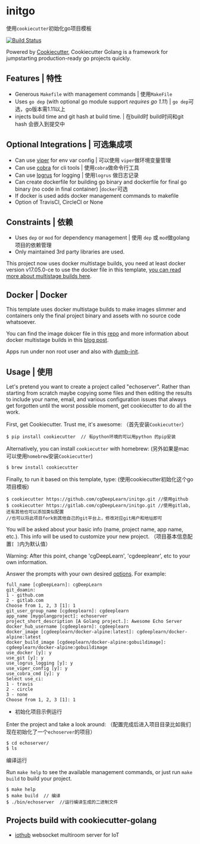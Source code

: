 # initgo

使用`cookiecutter`初始化go项目模板

[![Build Status](https://travis-ci.org/lacion/cookiecutter-golang.svg?branch=master)](https://travis-ci.org/lacion/cookiecutter-golang)

Powered by [Cookiecutter](https://github.com/audreyr/cookiecutter), Cookiecutter Golang is a framework for jumpstarting production-ready go projects quickly.

## Features | 特性

- Generous `Makefile` with management commands | 使用`MakeFile`
- Uses `go dep` (with optional go module support *requires go 1.11*) | `go dep`可选，go版本需1.11以上
- injects build time and git hash at build time. | 在build时 build时间和git hash 会嵌入到提交中

## Optional Integrations | 可选集成项

- Can use [viper](https://github.com/spf13/viper) for env var config | 可以使用 `viper`做环境变量管理
- Can use [cobra](https://github.com/spf13/cobra) for cli tools | 使用`cobra`做命令行工具
- Can use [logrus](https://github.com/sirupsen/logrus) for logging | 使用`logrus` 做日志记录
- Can create dockerfile for building go binary and dockerfile for final go binary (no code in final container) |`docker`可选
- If docker is used adds docker management commands to makefile
- Option of TravisCI, CircleCI or None

## Constraints | 依赖

- Uses `dep` or `mod` for dependency management | 使用 `dep` 或 `mod`做golang项目的依赖管理
- Only maintained 3rd party libraries are used.

This project now uses docker multistage builds, you need at least docker version v17.05.0-ce to use the docker file in this template, [you can read more about multistage builds here](https://www.critiqus.com/post/multi-stage-docker-builds/).

## Docker | Docker

This template uses docker multistage builds to make images slimmer and containers only the final project binary and assets with no source code whatsoever.

You can find the image dokcer file in this [repo](https://github.com/lacion/alpine-golang-buildimage) and more information about docker multistage builds in this [blog post](https://www.critiqus.com/post/multi-stage-docker-builds/).

Apps run under non root user and also with [dumb-init](https://github.com/Yelp/dumb-init).

## Usage | 使用

Let's pretend you want to create a project called "echoserver". Rather than starting from scratch maybe copying 
some files and then editing the results to include your name, email, and various configuration issues that always 
get forgotten until the worst possible moment, get cookiecutter to do all the work.

First, get Cookiecutter. Trust me, it's awesome: （首先安装`Cookiecutter`）
```console
$ pip install cookiecutter  // 有python环境的可以用python 的pip安装
```

Alternatively, you can install `cookiecutter` with homebrew: (另外如果是mac可以使用`homebrew`安装`Cookiecutter`)
```console
$ brew install cookiecutter
```

Finally, to run it based on this template, type: (使用cookiecutter初始化这个go项目模板)
```console
$ cookiecutter https://github.com/cgDeepLearn/initgo.git //使用github
$ cookiecutter https://gitlab.com/cgDeepLearn/initgo.git //使用gitlab,还有其他也可以添加类似配置
//也可以将此项目fork到其他自己的git平台上，修改对应git用户和地址即可
```

You will be asked about your basic info (name, project name, app name, etc.). This info will be used to customize your new project.
（项目基本信息配置`[ ]`内为默认值）

Warning: After this point, change 'cgDeepLearn', 'cgdeepleanr', etc to your own information.



Answer the prompts with your own desired [options](). For example:
```console
full_name [cgDeepLearn]: cgDeepLearn
git_doamin:
1 - github.com
2 - gitlab.com
Choose from 1, 2, 3 [1]: 1
git_user_group_name [cgdeeplearn]: cgdeeplearn
app_name [mygolangproject]: echoserver
project_short_description [A Golang project.]: Awesome Echo Server
docker_hub_username [cgdeeplearn]: cgdeeplearn
docker_image [cgdeeplearn/docker-alpine:latest]: cgdeeplearn/docker-alpine:latest
docker_build_image [cgdeeplearn/docker-alpine:gobuildimage]: cgdeeplearn/docker-alpine:gobuildimage
use_docker [y]: y
use_git [y]: y
use_logrus_logging [y]: y
use_viper_config [y]: y
use_cobra_cmd [y]: y
Select use_ci:
1 - travis
2 - circle
3 - none
Choose from 1, 2, 3 [1]: 1
```

- 初始化项目示例运行

Enter the project and take a look around: （配置完成后进入项目目录比如我们现在初始化了一个`echoserver`的项目）
```console
$ cd echoserver/
$ ls
```

编译运行

Run `make help` to see the available management commands, or just run `make build` to build your project.
```console
$ make help
$ make build  // 编译
$ ./bin/echoserver  //运行编译生成的二进制文件
```

## Projects build with cookiecutter-golang

- [iothub](https://github.com/lacion/iothub) websocket multiroom server for IoT
